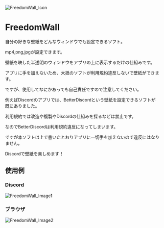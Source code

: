 ![FreedomWall_Icon](http://tasuren.syanari.com/pic/FreedomWall/freedomwall.png)
# FreedomWall
自分の好きな壁紙をどんなウィンドウでも設定できるソフト。

mp4,png,jpgが設定できます。

壁紙を映した半透明のウィンドウをアプリの上に表示するだけの仕組みです。

アプリに手を加えないため、大抵のソフトが利用規約違反しないで壁紙ができます。

ですが、使用してなにかあっても自己責任ですので注意してください。


例えばDiscordのアプリでは、BetterDiscordという壁紙を設定できるソフトが既にありました。

利用規約では改造や複製やDiscordの仕組みを探るなどは禁止です。

なのでBetterDiscordは利用規約違反になってしまいます。

ですが本ソフトは上で書いたとおりアプリに一切手を加えないので違反にはなりません。

Discordで壁紙を楽しめます！

## 使用例
### Discord
![FreedomWall_Image1](http://tasuren.syanari.com/pic/FreedomWall/FreedomWall_Picture.PNG)
### ブラウザ
![FreedomWall_Image2](http://tasuren.syanari.com/pic/FreedomWall/FreedomWall_Google.PNG)
